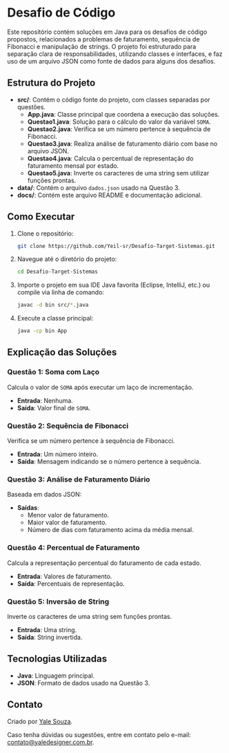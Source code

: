 #  Desafio de Código

Este repositório contém soluções em Java para os desafios de código propostos, relacionados a problemas de faturamento, sequência de Fibonacci e manipulação de strings. O projeto foi estruturado para separação clara de responsabilidades, utilizando classes e interfaces, e faz uso de um arquivo JSON como fonte de dados para alguns dos desafios.

## Estrutura do Projeto

- **src/**: Contém o código fonte do projeto, com classes separadas por questões.
  - **App.java**: Classe principal que coordena a execução das soluções.
  - **Questao1.java**: Solução para o cálculo do valor da variável `SOMA`.
  - **Questao2.java**: Verifica se um número pertence à sequência de Fibonacci.
  - **Questao3.java**: Realiza análise de faturamento diário com base no arquivo JSON.
  - **Questao4.java**: Calcula o percentual de representação do faturamento mensal por estado.
  - **Questao5.java**: Inverte os caracteres de uma string sem utilizar funções prontas.
- **data/**: Contém o arquivo `dados.json` usado na Questão 3.
- **docs/**: Contém este arquivo README e documentação adicional.

## Como Executar

1. Clone o repositório:

   ```bash
   git clone https://github.com/Yeil-sr/Desafio-Target-Sistemas.git
   ```

2. Navegue até o diretório do projeto:

   ```bash
   cd Desafio-Target-Sistemas
   ```

3. Importe o projeto em sua IDE Java favorita (Eclipse, IntelliJ, etc.) ou compile via linha de comando:

   ```bash
   javac -d bin src/*.java
   ```

4. Execute a classe principal:

   ```bash
   java -cp bin App
   ```

## Explicação das Soluções

### Questão 1: Soma com Laço
Calcula o valor de `SOMA` após executar um laço de incrementação.
- **Entrada**: Nenhuma.
- **Saída**: Valor final de `SOMA`.

### Questão 2: Sequência de Fibonacci
Verifica se um número pertence à sequência de Fibonacci.
- **Entrada**: Um número inteiro.
- **Saída**: Mensagem indicando se o número pertence à sequência.

### Questão 3: Análise de Faturamento Diário
Baseada em dados JSON:
- **Saídas**:
  - Menor valor de faturamento.
  - Maior valor de faturamento.
  - Número de dias com faturamento acima da média mensal.

### Questão 4: Percentual de Faturamento
Calcula a representação percentual do faturamento de cada estado.
- **Entrada**: Valores de faturamento.
- **Saída**: Percentuais de representação.

### Questão 5: Inversão de String
Inverte os caracteres de uma string sem funções prontas.
- **Entrada**: Uma string.
- **Saída**: String invertida.

## Tecnologias Utilizadas

- **Java**: Linguagem principal.
- **JSON**: Formato de dados usado na Questão 3.

## Contato

Criado por [Yale  Souza](https://www.yaledesigner.com.br).

Caso tenha dúvidas ou sugestões, entre em contato pelo e-mail: contato@yaledesigner.com.br.

